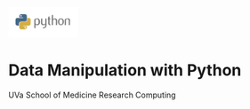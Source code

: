 <img src="images/python-logo-master.png" style="width:25%;height:25%"></img>

# Data Manipulation with Python

UVa School of Medicine Research Computing
